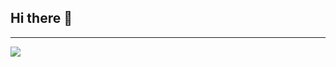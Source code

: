 ## Hi there 👋
---
<p align="center">
 
</p align="center">
<img src="[https://github.com/ritik307/ritik307/blob/main/images/newbg(1).png](https://github.com/AbHaMaDa/AbHaMaDa/blob/main/images/img%20header.png)" />

<!--
**AbHaMaDa/AbHaMaDa** is a ✨ _special_ ✨ repository because its `README.md` (this file) appears on your GitHub profile.

Here are some ideas to get you started:

- 🔭 I’m currently working on ...
- 🌱 I’m currently learning ...
- 👯 I’m looking to collaborate on ...
- 🤔 I’m looking for help with ...
- 💬 Ask me about ...
- 📫 How to reach me: ...
- 😄 Pronouns: ...
- ⚡ Fun fact: ...
-->
